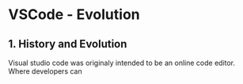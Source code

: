 # VSCode - Evolution

## 1. History and Evolution
Visual studio code was originaly intended to be an online code editor. Where developers can 